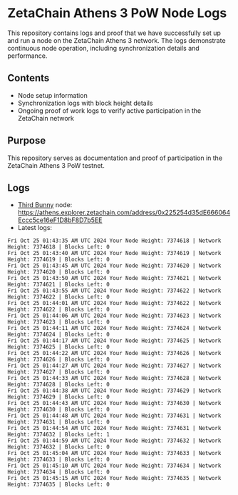 # ZetaChain Athens 3 PoW Node Logs
This repository contains logs and proof that we have successfully set up and run a node on the ZetaChain Athens 3 network. The logs demonstrate continuous node operation, including synchronization details and performance.

## Contents
- Node setup information
- Synchronization logs with block height details
- Ongoing proof of work logs to verify active participation in the ZetaChain network

## Purpose
This repository serves as documentation and proof of participation in the ZetaChain Athens 3 PoW testnet.

## Logs

- [Third Bunny](https://thirdbunny.xyz/) node: https://athens.explorer.zetachain.com/address/0x225254d35dE666064Eccc5ce16eF1D8bF8D7b5EE
- Latest logs:
```
Fri Oct 25 01:43:35 AM UTC 2024 Your Node Height: 7374618 | Network Height: 7374618 | Blocks Left: 0
Fri Oct 25 01:43:40 AM UTC 2024 Your Node Height: 7374619 | Network Height: 7374619 | Blocks Left: 0
Fri Oct 25 01:43:45 AM UTC 2024 Your Node Height: 7374620 | Network Height: 7374620 | Blocks Left: 0
Fri Oct 25 01:43:50 AM UTC 2024 Your Node Height: 7374621 | Network Height: 7374621 | Blocks Left: 0
Fri Oct 25 01:43:55 AM UTC 2024 Your Node Height: 7374622 | Network Height: 7374622 | Blocks Left: 0
Fri Oct 25 01:44:01 AM UTC 2024 Your Node Height: 7374622 | Network Height: 7374622 | Blocks Left: 0
Fri Oct 25 01:44:06 AM UTC 2024 Your Node Height: 7374623 | Network Height: 7374623 | Blocks Left: 0
Fri Oct 25 01:44:11 AM UTC 2024 Your Node Height: 7374624 | Network Height: 7374624 | Blocks Left: 0
Fri Oct 25 01:44:17 AM UTC 2024 Your Node Height: 7374625 | Network Height: 7374625 | Blocks Left: 0
Fri Oct 25 01:44:22 AM UTC 2024 Your Node Height: 7374626 | Network Height: 7374626 | Blocks Left: 0
Fri Oct 25 01:44:27 AM UTC 2024 Your Node Height: 7374627 | Network Height: 7374627 | Blocks Left: 0
Fri Oct 25 01:44:33 AM UTC 2024 Your Node Height: 7374628 | Network Height: 7374628 | Blocks Left: 0
Fri Oct 25 01:44:38 AM UTC 2024 Your Node Height: 7374629 | Network Height: 7374629 | Blocks Left: 0
Fri Oct 25 01:44:43 AM UTC 2024 Your Node Height: 7374630 | Network Height: 7374630 | Blocks Left: 0
Fri Oct 25 01:44:48 AM UTC 2024 Your Node Height: 7374631 | Network Height: 7374631 | Blocks Left: 0
Fri Oct 25 01:44:54 AM UTC 2024 Your Node Height: 7374631 | Network Height: 7374632 | Blocks Left: 1
Fri Oct 25 01:44:59 AM UTC 2024 Your Node Height: 7374632 | Network Height: 7374632 | Blocks Left: 0
Fri Oct 25 01:45:04 AM UTC 2024 Your Node Height: 7374633 | Network Height: 7374633 | Blocks Left: 0
Fri Oct 25 01:45:10 AM UTC 2024 Your Node Height: 7374634 | Network Height: 7374634 | Blocks Left: 0
Fri Oct 25 01:45:15 AM UTC 2024 Your Node Height: 7374635 | Network Height: 7374635 | Blocks Left: 0
```
